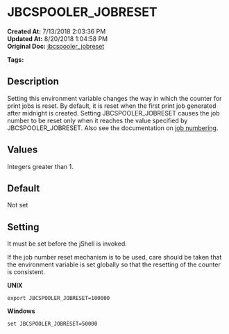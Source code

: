# JBCSPOOLER_JOBRESET

**Created At:** 7/13/2018 2:03:36 PM  
**Updated At:** 8/20/2018 1:04:58 PM  
**Original Doc:** [jbcspooler_jobreset](https://docs.jbase.com/41717-environment-variables/jbcspooler_jobreset)  

**Tags:**
<badge text='reset' vertical='middle' />
<badge text='job' vertical='middle' />
<badge text='spooler' vertical='middle' />
<badge text='environment variable' vertical='middle' />

## Description

Setting this environment variable changes the way in which the counter for print jobs is reset. By default, it is reset when the first print job generated after midnight is created. Setting JBCSPOOLER\_JOBRESET causes the job number to be reset only when it reaches the value specified by JBCSPOOLER\_JOBRESET. Also see the documentation on [job numbering](https://static.zumasys.com/jbase/r99/knowledgebase/manuals/3.0/30manpages/man/spo2_job_numbers.htm).



## Values

Integers greater than 1.



## Default

Not set

## Setting

It must be set before the jShell is invoked.

If the job number reset mechanism is to be used, care should be taken that the environment variable is set globally so that the resetting of the counter is consistent.

**UNIX**

```
export JBCSPOOLER_JOBRESET=100000
```



**Windows**

```
set JBCSPOOLER_JOBRESET=50000
```
